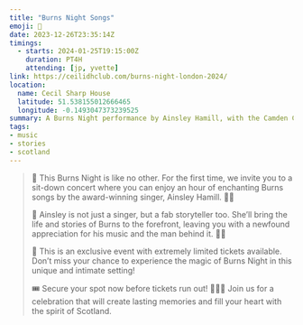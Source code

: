 ```yaml
---
title: "Burns Night Songs"
emoji: 🏴󠁧󠁢󠁳󠁣󠁴󠁿
date: 2023-12-26T23:35:14Z
timings:
  - starts: 2024-01-25T19:15:00Z
    duration: PT4H
    attending: [jp, yvette]
link: https://ceilidhclub.com/burns-night-london-2024/
location:
  name: Cecil Sharp House
  latitude: 51.538155012666465
  longitude: -0.1493047373239525
summary: A Burns Night performance by Ainsley Hamill, with the Camden Ceilidh Club.
tags:
- music
- stories
- scotland
---
```

> 🎵 This Burns Night is like no other. For the first time, we invite you to a sit-down concert where you can enjoy an hour of enchanting Burns songs by the award-winning singer, Ainsley Hamill. 🎤🎻
>
> 📖 Ainsley is not just a singer, but a fab storyteller too. She’ll bring the life and stories of Burns to the forefront, leaving you with a newfound appreciation for his music and the man behind it. 📜✨
>
> 🎫 This is an exclusive event with extremely limited tickets available. Don’t miss your chance to experience the magic of Burns Night in this unique and intimate setting!
>
> 🎟️ Secure your spot now before tickets run out! 🏃‍♂️💨 Join us for a celebration that will create lasting memories and fill your heart with the spirit of Scotland.
